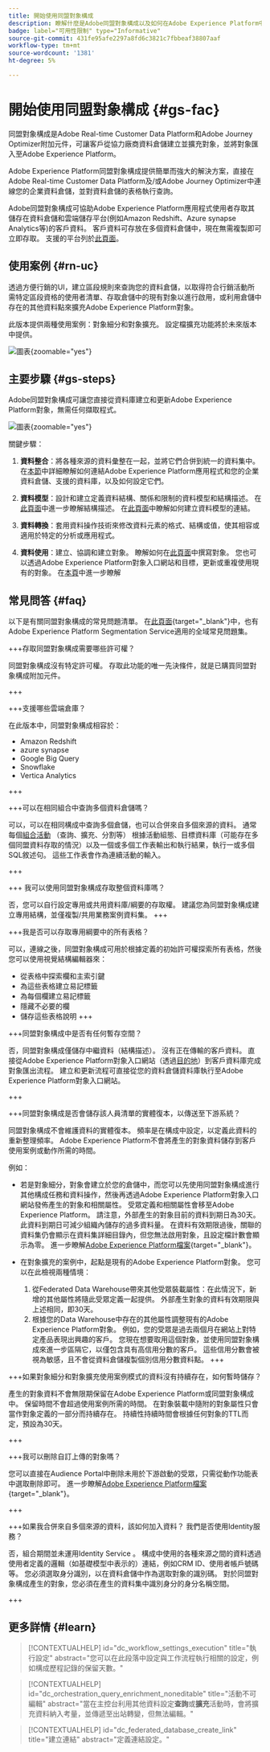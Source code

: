 ```yaml
---
title: 開始使用同盟對象構成
description: 瞭解什麼是Adobe同盟對象構成以及如何在Adobe Experience Platform中使用
badge: label="可用性限制" type="Informative"
source-git-commit: 431fe95afe2297a8fd6c3821c7fbbeaf38807aaf
workflow-type: tm+mt
source-wordcount: '1381'
ht-degree: 5%

---
```



# 開始使用同盟對象構成 {#gs-fac}

同盟對象構成是Adobe Real-time Customer Data Platform和Adobe Journey Optimizer附加元件，可讓客戶從協力廠商資料倉儲建立並擴充對象，並將對象匯入至Adobe Experience Platform。

Adobe Experience Platform同盟對象構成提供簡單而強大的解決方案，直接在Adobe Real-time Customer Data Platform及/或Adobe Journey Optimizer中連線您的企業資料倉儲，並對資料倉儲的表格執行查詢。

Adobe同盟對象構成可協助Adobe Experience Platform應用程式使用者存取其儲存在資料倉儲和雲端儲存平台(例如Amazon Redshift、Azure synapse Analytics等)的客戶資料。 客戶資料可存放在多個資料倉儲中，現在無需複製即可立即存取。 支援的平台列於[此頁面](../connections/federated-db.md#supported-db)。


## 使用案例 {#rn-uc}

透過方便行銷的UI，建立區段規則來查詢您的資料倉儲，以取得符合行銷活動所需特定區段資格的使用者清單、存取倉儲中的現有對象以進行啟用，或利用倉儲中存在的其他資料點來擴充Adobe Experience Platform對象。

此版本提供兩種使用案例：對象細分和對象擴充。 設定檔擴充功能將於未來版本中提供。

![圖表](assets/fac-use-cases.png){zoomable="yes"}

## 主要步驟 {#gs-steps}

Adobe同盟對象構成可讓您直接從資料庫建立和更新Adobe Experience Platform對象，無需任何擷取程式。

![圖表](assets/steps-diagram.png){zoomable="yes"}

關鍵步驟：

1. **資料整合**：將各種來源的資料彙整在一起，並將它們合併到統一的資料集中。 在[本節](../connections/federated-db.md)中詳細瞭解如何連結Adobe Experience Platform應用程式和您的企業資料倉儲、支援的資料庫，以及如何設定它們。

2. **資料模型**：設計和建立定義資料結構、關係和限制的資料模型和結構描述。 在[此頁面](../customer/schemas.md)中進一步瞭解結構描述。 在[此頁面](../data-management/gs-models.md)中瞭解如何建立資料模型的連結。

3. **資料轉換**：套用資料操作技術來修改資料元素的格式、結構或值，使其相容或適用於特定的分析或應用程式。

4. **資料使用**：建立、協調和建立對象。 瞭解如何在[此頁面](../compositions/gs-compositions.md)中撰寫對象。 您也可以透過Adobe Experience Platform對象入口網站和目標，更新或重複使用現有的對象。 在[本頁](../connections/destinations.md)中進一步瞭解


## 常見問答 {#faq}

以下是有關同盟對象構成的常見問題清單。 在[此頁面](https://experienceleague.adobe.com/en/docs/experience-platform/segmentation/faq){target="_blank"}中，也有Adobe Experience Platform Segmentation Service適用的全域常見問題集。


+++存取同盟對象構成需要哪些許可權？

同盟對象構成沒有特定許可權。 存取此功能的唯一先決條件，就是已購買同盟對象構成附加元件。

+++

+++支援哪些雲端倉庫？

在此版本中，同盟對象構成相容於：

* Amazon Redshift
* azure synapse
* Google Big Query
* Snowflake
* Vertica Analytics

+++


+++可以在相同組合中查詢多個資料倉儲嗎？

可以，可以在相同構成中查詢多個倉儲，也可以合併來自多個來源的資料。  通常每個[組合活動](../compositions/orchestrate-activities.md) （查詢、擴充、分割等） 根據活動組態、目標資料庫（可能存在多個同盟資料存取的情況）以及一個或多個工作表輸出和執行結果，執行一或多個SQL敘述句。 這些工作表會作為連續活動的輸入。

+++

+++ 我可以使用同盟對象構成存取整個資料庫嗎？

否，您可以自行設定專用或共用資料庫/綱要的存取權。 建議您為同盟對象構成建立專用結構，並僅複製/共用業務案例資料集。
+++



+++我是否可以存取專用綱要中的所有表格？

可以，連線之後，同盟對象構成可用於根據定義的初始許可權探索所有表格，然後您可以使用視覺結構編輯器來：

* 從表格中探索欄和主索引鍵
* 為這些表格建立易記標籤
* 為每個欄建立易記標籤
* 隱藏不必要的欄
* 儲存這些表格說明
+++


+++同盟對象構成中是否有任何暫存空間？

否，同盟對象構成僅儲存中繼資料（結構描述）。 沒有正在傳輸的客戶資料。 直接從Adobe Experience Platform對象入口網站（透過[目的地](../connections/destinations.md)）到客戶資料庫完成對象匯出流程。 建立和更新流程可直接從您的資料倉儲資料庫執行至Adobe Experience Platform對象入口網站。

+++

+++同盟對象構成是否會儲存該人員清單的實體復本，以傳送至下游系統？

同盟對象構成不會維護資料的實體復本。 頻率是在構成中設定，以定義此資料的重新整理頻率。 Adobe Experience Platform不會將產生的對象資料儲存到客戶使用案例或動作所需的時間。

例如：

* 若是對象細分，對象會建立於您的倉儲中，而您可以先使用同盟對象構成進行其他構成任務和資料操作，然後再透過Adobe Experience Platform對象入口網站發佈產生的對象和相關屬性。 受眾定義和相關屬性會移至Adobe Experience Platform。
請注意，外部產生的對象目前的資料到期日為30天。 此資料到期日可減少組織內儲存的過多資料量。 在資料有效期限過後，關聯的資料集仍會顯示在資料集詳細目錄內，但您無法啟用對象，且設定檔計數會顯示為零。 進一步瞭解[Adobe Experience Platform檔案](https://experienceleague.adobe.com/en/docs/experience-platform/segmentation/faq#how-long-do-externally-generated-audiences-last-for){target="_blank"}。

* 在對象擴充的案例中，起點是現有的Adobe Experience Platform對象。 您可以在此檢視兩種情境：
   1. 從Federated Data Warehouse帶來其他受眾裝載屬性：在此情況下，新增的其他屬性將隨此受眾定義一起提供。 外部產生對象的資料有效期限與上述相同，即30天。
   1. 根據您的Data Warehouse中存在的其他屬性調整現有的Adobe Experience Platform對象。 例如，您的受眾是過去兩個月在網站上對特定產品表現出興趣的客戶。 您現在想要取用這個對象，並使用同盟對象構成來進一步區隔它，以僅包含具有高信用分數的客戶。 這些信用分數會被視為敏感，且不會從資料倉儲複製個別信用分數資料點。
+++

+++如果對象細分和對象擴充使用案例模式的資料沒有持續存在，如何暫時儲存？

產生的對象資料不會無限期保留在Adobe Experience Platform或同盟對象構成中。 保留時間不會超過使用案例所需的時間。 在對象裝載中隨附的對象屬性只會當作對象定義的一部分而持續存在。 持續性持續時間會根據任何對象的TTL而定，預設為30天。

+++

+++我可以刪除自訂上傳的對象嗎？

您可以直接在Audience Portal中刪除未用於下游啟動的受眾，只需從動作功能表中選取刪除即可。 進一步瞭解[Adobe Experience Platform檔案](https://experienceleague.adobe.com/en/docs/experience-platform/segmentation/faq#how-do-i-put-an-audience-in-the-deleted-state){target="_blank"}。

+++

+++如果我合併來自多個來源的資料，該如何加入資料？ 我們是否使用Identity服務？

否，組合期間並未運用Identity Service 。 構成中使用的各種來源之間的資料透過使用者定義的邏輯（如基礎模型中表示的）連結，例如CRM ID、使用者帳戶號碼等。 您必須選取身分識別，以在資料倉儲中作為選取對象的識別碼。 對於同盟對象構成產生的對象，您必須在產生的資料集中識別身分的身分名稱空間。

+++

<!--
+++If I want to combine federated data with datasets that live in Adobe Experience Platform, how is this done?

Likewise, the Identity Service is not being leveraged in this scenario either. The data model underpinning a composition needs to express how the data warehouse data and the audience to be enriched are related. e.g. assume an existing audience in Adobe Experience Platform contains several attributes, among which is the CRM ID. Assume transactional data is in the data warehouse containing purchases with various attributes, including the CRM ID of the purchaser. The end-user would have to specify that the CRM ID for both objects is used to stitch the two objects together.

+++
-->

## 更多詳情 {#learn}

<!-- Workflow + Workflow activities-->



>[!CONTEXTUALHELP]
>id="dc_workflow_settings_execution"
>title="執行設定"
>abstract="您可以在此段落中設定與工作流程執行相關的設定，例如構成歷程記錄的保留天數。"




>[!CONTEXTUALHELP]
>id="dc_orchestration_query_enrichment_noneditable"
>title="活動不可編輯"
>abstract="當在主控台利用其他資料設定&#x200B;**查詢**&#x200B;或&#x200B;**擴充**&#x200B;活動時，會將擴充資料納入考量，並傳遞至出站轉變，但無法編輯。"

<!-- Create a link -->

>[!CONTEXTUALHELP]
>id="dc_federated_database_create_link"
>title="建立連結"
>abstract="定義連結設定。"
